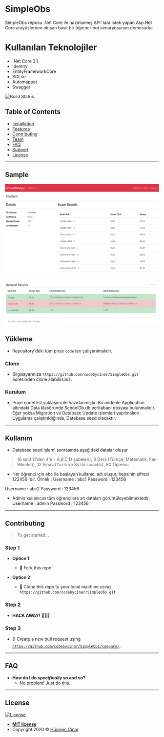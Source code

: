 # SimpleObs
SimpleObs reposu .Net Core ile hazırlanmış API' lara istek yapan Asp.Net Core arayüzlerden oluşan basit bir öğrenci-not senaryosunun demosudur.

# Kullanılan Teknolojiler

- .Net Core 3.1
- Identity
- EntityFrameworkCore
- SQLite
- Automapper
- Swagger

![Build Status](http://img.shields.io/travis/badges/badgerbadgerbadger.svg?style=flat-square)

## Table of Contents

- [Installation](#installation)
- [Features](#features)
- [Contributing](#contributing)
- [Team](#team)
- [FAQ](#faq)
- [Support](#support)
- [License](#license)
---

## Sample


![alt text](https://github.com/codebycinar/SimpleObs/blob/master/img/Notes1.PNG)

![alt text](https://github.com/codebycinar/SimpleObs/blob/master/img/Notes2.PNG)
---

## Yükleme

- Repository'deki tüm proje `code` ları çalıştırılmalıdır.

### Clone

- Bilgisayarınıza `https://github.com/codebycinar/SimpleObs.git` adresinden clone alabilirsiniz.

### Kurulum

- Proje codefirst yaklaşımı ile hazırlanmıştır. Bu nedenle Application altındaki Data klasöründe SchoolDb.db veritabanı dosyası bulunmalıdır. Eğer yoksa Migration ve Database Update işlemleri yapılmalıdır. Uygulama çalıştırıldığında, Database seed olacaktır.

---

## Kullanım
- Database seed işlemi sonrasında aşağıdaki datalar oluşur
> 16 sınıf (1'den 4'e - A,B,C,D şubeleri), 
> 3 Ders (Türkçe, Matematik, Fen Bilimleri),
> 12 Sınav (Yazılı ve Sözlü sınavlar),
> 80 Öğrenci

- Her öğrenci için abc ile başlayan kullanıcı adı oluşur, hepsinin şifresi 123456 'dır.
Örnek :
Username : abc1
Password : 123456

Username : abc2
Password : 123456

- Admin kullanıcısı tüm öğrencilere ait dataları görüntüleyebilmektedir.
Username : admin
Password : 123456

---

## Contributing

> To get started...

### Step 1

- **Option 1**
    - 🍴 Fork this repo!

- **Option 2**
    - 👯 Clone this repo to your local machine using `https://github.com/codebycinar/SimpleObs.git`

### Step 2

- **HACK AWAY!** 🔨🔨🔨

### Step 3

- 🔃 Create a new pull request using <a href="https://github.com/codebycinar/SimpleObs/compare/" target="_blank">`https://github.com/codebycinar/SimpleObs/compare/`</a>.

---

## FAQ

- **How do I do *specifically* so and so?**
    - No problem! Just do this.

---



## License

[![License](http://img.shields.io/:license-mit-blue.svg?style=flat-square)](http://badges.mit-license.org)

- **[MIT license](http://opensource.org/licenses/mit-license.php)**
- Copyright 2020 © <a href="https://github.com/codebycinar/" target="_blank">Hüseyin Çınar</a>.
